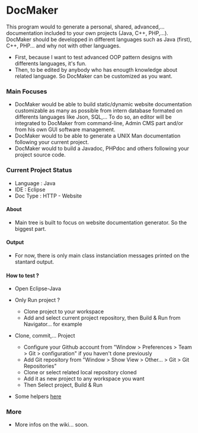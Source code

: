 # DocMaker
This program would to generate a personal, shared, advanced,... documentation included to your own projects (Java, C++, PHP,...).
DocMaker should be developped in different languages such as Java (first), C++, PHP... and why not with other languages.
- First, because I want to test advanced OOP pattern designs with differents languages, it's fun.
- Then, to be edited by anybody who has enougth knowledge about related language. So DocMaker can be customized as you want.

### Main Focuses
- DocMaker would be able to build static/dynamic website documentation customizable as many as possible from intern database formated on differents languages like Json, SQL,...
To do so, an editor will be integrated to DocMaker from command-line, Admin CMS part and/or from his own GUI software management.
- DocMaker would to be able to generate a UNIX Man documentation following your current project.
- DocMaker would to build a Javadoc, PHPdoc and others following your project source code.

### Current Project Status
- Language : Java
- IDE : Eclipse
- Doc Type : HTTP - Website

#### About
- Main tree is built to focus on website documentation generator. So the biggest part.

#### Output
- For now, there is only main class instanciation messages printed on the stantard output.

#### How to test ?
- Open Eclipse-Java

- Only Run project ?
	- Clone project to your workspace
	- Add and select current project repository, then Build & Run from Navigator... for example
	
- Clone, commit,... Project
	- Configure your Github account from "Window > Preferences > Team > Git > configuration" if you haven't done previously
	- Add Git repository from "Window > Show View > Other... > Git > Git Repositories"
	- Clone or select related local repository cloned
	- Add it as new project to any workspace you want
	- Then Select project, Build & Run
	
- Some helpers <a href="http://www.geo.uzh.ch/microsite/reproducible_research/post/rr-eclipse-git/">here</a>

### More
- More infos on the wiki... soon.
